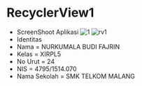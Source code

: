 # RecyclerView1
 * ScreenShoot Aplikasi
![1](https://github.com/nurkumalabudif/RecyclerView1/blob/master/1.jpg)
![rv1](https://github.com/nurkumalabudif/RecyclerView1/blob/master/rv1.jpg)
* Identitas
* Nama = NURKUMALA BUDI FAJRIN 
* Kelas = XIRPL5 
* No Urut = 24 
* NIS = 4795/1514.070 
* Nama Sekolah = SMK TELKOM MALANG
